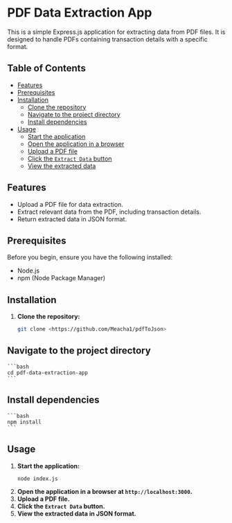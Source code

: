 # PDF Data Extraction App

This is a simple Express.js application for extracting data from PDF files. It is designed to handle PDFs containing transaction details with a specific format.

## Table of Contents

- [Features](#features)
- [Prerequisites](#prerequisites)
- [Installation](#installation)
  - [Clone the repository](#clone-the-repository)
  - [Navigate to the project directory](#navigate-to-the-project-directory)
  - [Install dependencies](#install-dependencies)
- [Usage](#usage)
  - [Start the application](#start-the-application)
  - [Open the application in a browser](#open-the-application-in-a-browser)
  - [Upload a PDF file](#upload-a-pdf-file)
  - [Click the `Extract Data` button](#click-the-extract-data-button)
  - [View the extracted data](#view-the-extracted-data)

## Features

- Upload a PDF file for data extraction.
- Extract relevant data from the PDF, including transaction details.
- Return extracted data in JSON format.

## Prerequisites

Before you begin, ensure you have the following installed:

- Node.js
- npm (Node Package Manager)

## Installation

1. **Clone the repository:**

   ```bash
   git clone <https://github.com/Meacha1/pdfToJson>
   ```

## Navigate to the project directory

    ```bash
    cd pdf-data-extraction-app
    ```

## Install dependencies

    ```bash
    npm install
    ```

## Usage

1. **Start the application:**
   ```bash
   node index.js
   ```
2. **Open the application in a browser at `http://localhost:3000`.**
3. **Upload a PDF file.**
4. **Click the `Extract Data` button.**
5. **View the extracted data in JSON format.**
